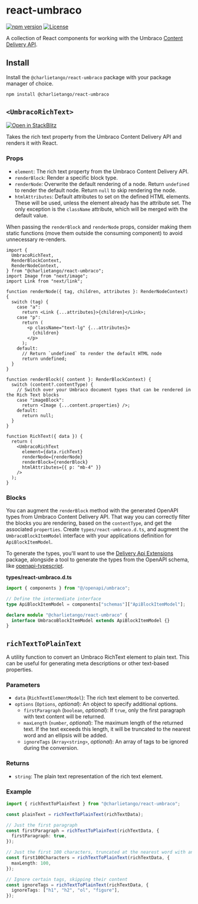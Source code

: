 # react-umbraco

[![npm version][npm-version-src]][npm-version-href]
[![License][license-src]][license-href]

A collection of React components for working with the Umbraco
[Content Delivery API](https://docs.umbraco.com/umbraco-cms/reference/content-delivery-api).

## Install

Install the `@charlietango/react-umbraco` package with your package manager of
choice.

```sh
npm install @charlietango/react-umbraco
```

## `<UmbracoRichText>`

[![Open in StackBlitz](https://developer.stackblitz.com/img/open_in_stackblitz_small.svg)](https://stackblitz.com/github/charlie-tango/react-umbraco/tree/main?file=examples/UmbracoRichText/src/RichText.tsx)

Takes the rich text property from the Umbraco Content Delivery API and renders
it with React.

### Props

- `element`: The rich text property from the Umbraco Content Delivery API.
- `renderBlock`: Render a specific block type.
- `renderNode`: Overwrite the default rendering of a node. Return `undefined` to
  render the default node. Return `null` to skip rendering the node.
- `htmlAttributes`: Default attributes to set on the defined HTML elements.
  These will be used, unless the element already has the attribute set. The only
  exception is the `className` attribute, which will be merged with the default
  value.

When passing the `renderBlock` and `renderNode` props, consider making them
static functions (move them outside the consuming component) to avoid
unnecessary re-renders.

```tsx
import {
  UmbracoRichText,
  RenderBlockContext,
  RenderNodeContext,
} from "@charlietango/react-umbraco";
import Image from "next/image";
import Link from "next/link";

function renderNode({ tag, children, attributes }: RenderNodeContext) {
  switch (tag) {
    case "a":
      return <Link {...attributes}>{children}</Link>;
    case "p":
      return (
        <p className="text-lg" {...attributes}>
          {children}
        </p>
      );
    default:
      // Return `undefined` to render the default HTML node
      return undefined;
  }
}

function renderBlock({ content }: RenderBlockContext) {
  switch (content?.contentType) {
    // Switch over your Umbraco document types that can be rendered in the Rich Text blocks
    case "imageBlock":
      return <Image {...content.properties} />;
    default:
      return null;
  }
}

function RichText({ data }) {
  return (
    <UmbracoRichText
      element={data.richText}
      renderNode={renderNode}
      renderBlock={renderBlock}
      htmlAttributes={{ p: "mb-4" }}
    />
  );
}
```

### Blocks

You can augment the `renderBlock` method with the generated OpenAPI types from
Umbraco Content Delivery API. That way you can correctly filter the blocks you
are rendering, based on the `contentType`, and get the associated `properties`.
Create `types/react-umbraco.d.ts`, and augment the `UmbracoBlockItemModel`
interface with your applications definition for `ApiBlockItemModel`.

To generate the types, you'll want to use the
[Delivery Api Extensions](https://marketplace.umbraco.com/package/umbraco.community.deliveryapiextensions)
package, alongside a tool to generate the types from the OpenAPI schema, like
[openapi-typescript](https://openapi-ts.pages.dev/).

**types/react-umbraco.d.ts**

```ts
import { components } from "@/openapi/umbraco";

// Define the intermediate interface
type ApiBlockItemModel = components["schemas"]["ApiBlockItemModel"];

declare module "@charlietango/react-umbraco" {
  interface UmbracoBlockItemModel extends ApiBlockItemModel {}
}
```

## `richTextToPlainText`

A utility function to convert an Umbraco RichText element to plain text. This
can be useful for generating meta descriptions or other text-based properties.

### Parameters

- `data` (`RichTextElementModel`): The rich text element to be converted.
- `options` (`Options`, _optional_): An object to specify additional options.
  - `firstParagraph` (`boolean`, _optional_): If `true`, only the first
    paragraph with text content will be returned.
  - `maxLength` (`number`, _optional_): The maximum length of the returned text.
    If the text exceeds this length, it will be truncated to the nearest word
    and an ellipsis will be added.
  - `ignoreTags` (`Array<string>`, _optional_): An array of tags to be ignored
    during the conversion.

### Returns

- `string`: The plain text representation of the rich text element.

### Example

```ts
import { richTextToPlainText } from "@charlietango/react-umbraco";

const plainText = richTextToPlainText(richTextData);

// Just the first paragraph
const firstParagraph = richTextToPlainText(richTextData, {
  firstParagraph: true,
});

// Just the first 100 characters, truncated at the nearest word with an ellipsis
const first100Characters = richTextToPlainText(richTextData, {
  maxLength: 100,
});

// Ignore certain tags, skipping their content
const ignoreTags = richTextToPlainText(richTextData, {
  ignoreTags: ["h1", "h2", "ol", "figure"],
});
```

<!-- Badges -->

[npm-version-src]:
  https://img.shields.io/npm/v/@charlietango/react-umbraco?style=flat&colorA=080f12&colorB=1fa669
[npm-version-href]: https://npmjs.com/package/@charlietango/react-umbraco
[license-src]:
  https://img.shields.io/github/license/charlie-tango/react-umbraco.svg?style=flat&colorA=080f12&colorB=1fa669
[license-href]: https://github.com/charlie-tango/react-umbraco/blob/main/LICENSE

